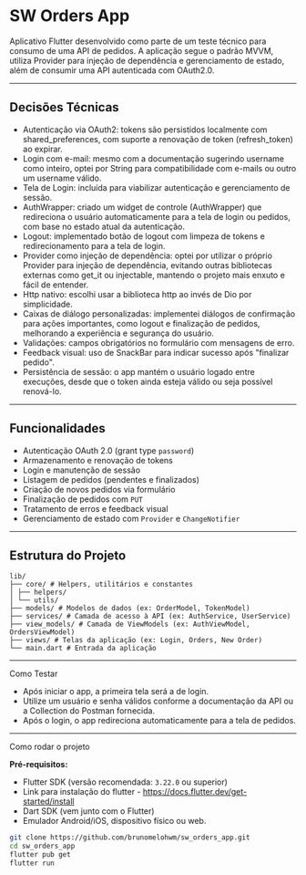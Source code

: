 # SW Orders App

Aplicativo Flutter desenvolvido como parte de um teste técnico para consumo de uma API de pedidos. A aplicação segue o padrão MVVM, utiliza Provider para injeção de dependência e gerenciamento de estado, além de consumir uma API autenticada com OAuth2.0.

---

##  Decisões Técnicas
- Autenticação via OAuth2: tokens são persistidos localmente com shared_preferences, com suporte a renovação de token (refresh_token) ao expirar.
- Login com e-mail: mesmo com a documentação sugerindo username como inteiro, optei por String para compatibilidade com e-mails ou outro um username válido.
- Tela de Login: incluída para viabilizar autenticação e gerenciamento de sessão.
- AuthWrapper: criado um widget de controle (AuthWrapper) que redireciona o usuário automaticamente para a tela de login ou pedidos, com base no estado atual da autenticação.
- Logout: implementado botão de logout com limpeza de tokens e redirecionamento para a tela de login.
- Provider como injeção de dependência: optei por utilizar o próprio Provider para injeção de dependência, evitando outras bibliotecas externas como get_it ou injectable, mantendo o projeto mais enxuto e fácil de entender.
- Http nativo: escolhi usar a biblioteca http ao invés de Dio por simplicidade.
- Caixas de diálogo personalizadas: implementei diálogos de confirmação para ações importantes, como logout e finalização de pedidos, melhorando a experiência e segurança do usuário.
- Validações: campos obrigatórios no formulário com mensagens de erro.
- Feedback visual: uso de SnackBar para indicar sucesso após "finalizar pedido".
- Persistência de sessão: o app mantém o usuário logado entre execuções, desde que o token ainda esteja válido ou seja possível renová-lo.

---

## Funcionalidades

- Autenticação OAuth 2.0 (grant type `password`)
- Armazenamento e renovação de tokens
- Login e manutenção de sessão
- Listagem de pedidos (pendentes e finalizados)
- Criação de novos pedidos via formulário
- Finalização de pedidos com `PUT`
- Tratamento de erros e feedback visual
- Gerenciamento de estado com `Provider` e `ChangeNotifier`

---

## Estrutura do Projeto

```
lib/
├── core/ # Helpers, utilitários e constantes
│ ├── helpers/
│ └── utils/
├── models/ # Modelos de dados (ex: OrderModel, TokenModel)
├── services/ # Camada de acesso à API (ex: AuthService, UserService)
├── view_models/ # Camada de ViewModels (ex: AuthViewModel, OrdersViewModel)
├── views/ # Telas da aplicação (ex: Login, Orders, New Order)
└── main.dart # Entrada da aplicação
```

---

Como Testar

- Após iniciar o app, a primeira tela será a de login.
- Utilize um usuário e senha válidos conforme a documentação da API ou a Collection do Postman fornecida.
- Após o login, o app redireciona automaticamente para a tela de pedidos.

---

Como rodar o projeto

**Pré-requisitos:**

- Flutter SDK (versão recomendada: `3.22.0` ou superior)
- Link para instalação do flutter - https://docs.flutter.dev/get-started/install
- Dart SDK (vem junto com o Flutter)
- Emulador Android/iOS, dispositivo físico ou web.

```bash
git clone https://github.com/brunomelohwm/sw_orders_app.git
cd sw_orders_app
flutter pub get
flutter run
